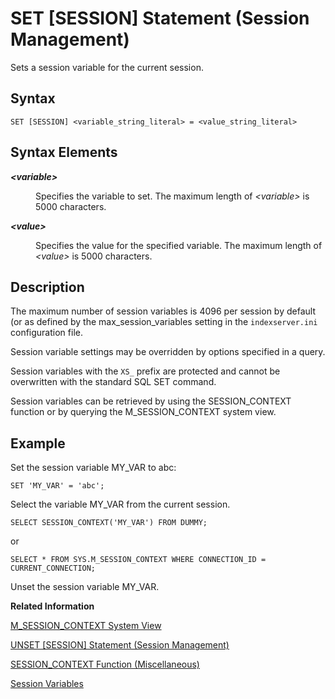 <!-- loio20fd82b675191014b22c8af08d0b319c -->

# SET \[SESSION\] Statement \(Session Management\)

Sets a session variable for the current session.



<a name="loio20fd82b675191014b22c8af08d0b319c__sql_set_session_1sql_set_session_syntax"/>

## Syntax

```
SET [SESSION] <variable_string_literal> = <value_string_literal>
```



<a name="loio20fd82b675191014b22c8af08d0b319c__sql_set_session_1sql_alter_system_alter_session_syntax_elements"/>

## Syntax Elements


<dl>
<dt><b>

*<variable\>*

</b></dt>
<dd>

Specifies the variable to set. The maximum length of *<variable\>* is 5000 characters.



</dd><dt><b>

*<value\>*

</b></dt>
<dd>

Specifies the value for the specified variable. The maximum length of *<value\>* is 5000 characters.



</dd>
</dl>



<a name="loio20fd82b675191014b22c8af08d0b319c__sql_set_session_1sql_set_session_description"/>

## Description

The maximum number of session variables is 4096 per session by default \(or as defined by the max\_session\_variables setting in the `indexserver.ini` configuration file.

Session variable settings may be overridden by options specified in a query.

Session variables with the `XS_` prefix are protected and cannot be overwritten with the standard SQL SET command.

Session variables can be retrieved by using the SESSION\_CONTEXT function or by querying the M\_SESSION\_CONTEXT system view.



<a name="loio20fd82b675191014b22c8af08d0b319c__sql_unset_session_1sql_set_session_examples"/>

## Example

Set the session variable MY\_VAR to abc:

```
SET 'MY_VAR' = 'abc';
```

Select the variable MY\_VAR from the current session.

```
SELECT SESSION_CONTEXT('MY_VAR') FROM DUMMY;
```

or

```
SELECT * FROM SYS.M_SESSION_CONTEXT WHERE CONNECTION_ID = CURRENT_CONNECTION;
```

Unset the session variable MY\_VAR.

**Related Information**  


[M\_SESSION\_CONTEXT System View](../../020-System-Views-Reference/022-Monitoring-Views/m-session-context-system-view-20c50b7.md "Displays the session variables set for each connection.")

[UNSET \[SESSION\] Statement \(Session Management\)](unset-session-statement-session-management-20fec78.md "Unsets a session variable for the current session.")

[SESSION\_CONTEXT Function \(Miscellaneous\)](../011-SQL-Functions/session-context-function-miscellaneous-20e74dc.md "Returns the value of the specified session variable assigned to the current user.")

[Session Variables](../session-variables-a16678c.md " 		 		 		 		 		 		 	")

